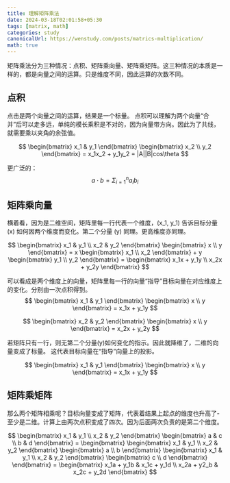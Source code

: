 ```yaml
---
title: 理解矩阵乘法
date: 2024-03-18T02:01:58+05:30
tags: [matrix, math]
categories: study 
canonicalUrl: https://wenstudy.com/posts/matrics-multiplication/
math: true
---
```


矩阵乘法分为三种情况：点积、矩阵乘向量、矩阵乘矩阵。这三种情况的本质是一样的，都是向量之间的运算。只是维度不同，因此运算的次数不同。
<!--more-->

## 点积
点击是两个向量之间的运算，结果是一个标量。 点积可以理解为两个向量“合并”后可以走多远，单纯的模长乘积是不对的，因为向量带方向。因此为了共线，就需要乘以夹角的余弦值。

$$
\begin{bmatrix}
x_1 & y_1
\end{bmatrix}
\begin{bmatrix}
x_2 \\
y_2
\end{bmatrix}
= x_1x_2 + y_1y_2
= |A||B|cos\theta
$$

更广泛的：
$$
a \cdot b = \Sigma_{i=1}^{n} a_ib_i
$$

## 矩阵乘向量

横着看，因为是二维空间，矩阵里每一行代表一个维度，\(x_1, y_1\) 告诉目标分量 \(x\) 如何因两个维度而变化。第二个分量 \(y\) 同理。更高维度亦同理。

$$
\begin{bmatrix}
x_1 & y_1 \\
x_2 & y_2
\end{bmatrix}
\begin{bmatrix}
x \\
y
\end{bmatrix}
= x
\begin{bmatrix}
x_1 \\
x_2
\end{bmatrix}
+
y
\begin{bmatrix}
y_1 \\
y_2
\end{bmatrix}
= \begin{bmatrix}
x_1x + y_1y \\
x_2x + y_2y
\end{bmatrix}
$$


可以看成是两个维度上的向量，矩阵里每一行的向量“指导”目标向量在对应维度上的变化。分别由一次点积得到。
$$
\begin{bmatrix}
x_1 & y_1
\end{bmatrix}
\begin{bmatrix}
x \\
y
\end{bmatrix}
= x_1x + y_1y
$$

$$
\begin{bmatrix}
x_2 & y_2
\end{bmatrix}
\begin{bmatrix}
x \\
y
\end{bmatrix}
= x_2x + y_2y
$$

若矩阵只有一行，则无第二个分量\(y\)如何变化的指示。因此就降维了，二维的向量变成了标量。
这代表目标向量在“指导”向量上的投影。

$$
\begin{bmatrix}
x_1 & y_1
\end{bmatrix}
\begin{bmatrix}
x \\
y
\end{bmatrix}
= x_1x + y_1y
$$

## 矩阵乘矩阵
那么两个矩阵相乘呢？目标向量变成了矩阵，代表着结果上起点的维度也升高了-至少是二维。计算上由两次点积变成了四次。因为后面两次负责的是第二个维度。

$$
\begin{bmatrix}
x_1 & y_1 \\
x_2 & y_2
\end{bmatrix}
\begin{bmatrix}
a & c \\
b & d 
\end{bmatrix}
= \begin{bmatrix}
\begin{bmatrix}
x_1 & y_1 \\
x_2 & y_2
\end{bmatrix}
\begin{bmatrix}
a \\
b
\end{bmatrix}
\begin{bmatrix}
x_1 & y_1 \\
x_2 & y_2
\end{bmatrix}
\begin{bmatrix}
c \\
d
\end{bmatrix}
\end{bmatrix}
= \begin{bmatrix}
x_1a + y_1b & x_1c + y_1d \\
x_2a + y2_b & x_2c + y_2d
\end{bmatrix}
$$
